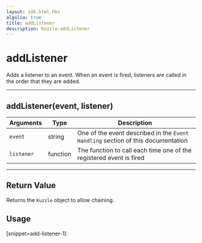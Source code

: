 ```yaml
---
layout: sdk.html.hbs
algolia: true
title: addListener
description: Kuzzle:addListener
---
```

  

# addListener
Adds a listener to an event. When an event is fired, listeners are called in the order that they are added.

---

## addListener(event, listener)

| Arguments | Type | Description |
|---------------|---------|----------------------------------------|
| ``event`` | string | One of the event described in the ``Event Handling`` section of this documentation |
| ``listener`` | function | The function to call each time one of the registered event is fired |

---

## Return Value

Returns the `Kuzzle` object to allow chaining.

## Usage

[snippet=add-listener-1]
